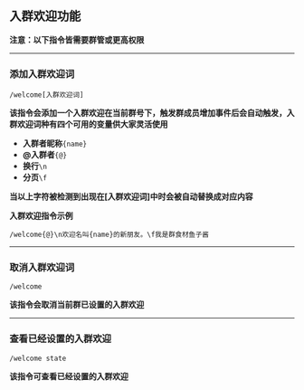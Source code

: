 ﻿## 入群欢迎功能

**注意：以下指令皆需要群管或更高权限**
***

### 添加入群欢迎词
`/welcome[入群欢迎词]`

**该指令会添加一个入群欢迎在当前群号下，触发群成员增加事件后会自动触发，入群欢迎词种有四个可用的变量供大家灵活使用**

* **入群者昵称**`{name}`  
* **@入群者**`{@}`  
* **换行**`\n`  
* **分页**`\f`

**当以上字符被检测到出现在[入群欢迎词]中时会被自动替换成对应内容**

**入群欢迎指令示例**

`/welcome{@}\n欢迎名叫{name}的新朋友。\f我是群食材鱼子酱`

***
### 取消入群欢迎词

`/welcome`

**该指令会取消当前群已设置的入群欢迎**

***

### 查看已经设置的入群欢迎

`/welcome state`

**该指令可查看已经设置的入群欢迎**


